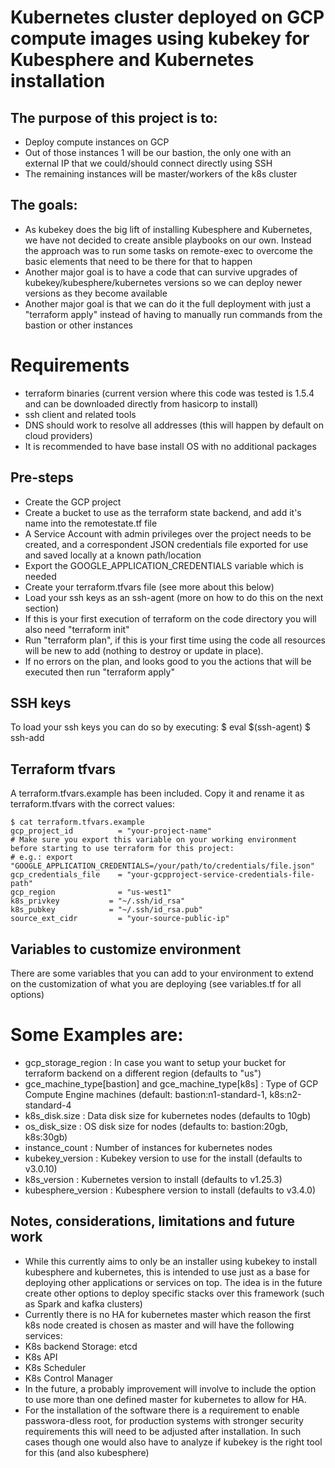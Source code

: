 # Kubernetes cluster deployed on GCP compute images using kubekey for Kubesphere and Kubernetes installation

## The purpose of this project is to:
- Deploy compute instances on GCP
- Out of those instances 1 will be our bastion, the only one with an external IP that we could/should connect directly using SSH
- The remaining instances will be master/workers of the k8s cluster

## The goals:
- As kubekey does the big lift of installing Kubesphere and Kubernetes, we have not decided to create ansible playbooks on our own. Instead the approach was to run some tasks on remote-exec to overcome the basic elements that need to be there for that to happen
- Another major goal is to have a code that can survive upgrades of kubekey/kubesphere/kubernetes versions so we can deploy newer versions as they become available
- Another major goal is that we can do it the full deployment with just a "terraform apply" instead of having to manually run commands from the bastion or other instances

# Requirements

* terraform binaries (current version where this code was tested is 1.5.4 and can be downloaded directly from hasicorp to install)
* ssh client and related tools
* DNS should work to resolve all addresses (this will happen by default on cloud providers)
* It is recommended to have base install OS with no additional packages

## Pre-steps

* Create the GCP project
* Create a bucket to use as the terraform state backend, and add it's name into the remotestate.tf file
* A Service Account with admin privileges over the project needs to be created, and a correspondent JSON credentials file exported for use and saved locally at a known path/location
* Export the GOOGLE_APPLICATION_CREDENTIALS variable which is needed
* Create your terraform.tfvars file (see more about this below)
* Load your ssh keys as an ssh-agent  (more on how to do this on the next section)
* If this is your first execution of terraform on the code directory you will also need "terraform init"
* Run "terraform plan", if this is your first time using the code all resources will be new to add (nothing to destroy or update in place).
* If no errors on the plan, and looks good to you the actions that will be executed then run "terraform apply"

## SSH keys

To load your ssh keys you can do so by executing:
$ eval $(ssh-agent)
$ ssh-add <priv-cert-filename>

## Terraform tfvars

A terraform.tfvars.example has been included. Copy it and rename it as terraform.tfvars with the correct values:

```
$ cat terraform.tfvars.example
gcp_project_id          = "your-project-name"
# Make sure you export this variable on your working environment before starting to use terraform for this project:
# e.g.: export "GOOGLE_APPLICATION_CREDENTIALS=/your/path/to/credentials/file.json"
gcp_credentials_file    = "your-gcpproject-service-credentials-file-path"
gcp_region              = "us-west1"
k8s_privkey           = "~/.ssh/id_rsa"
k8s_pubkey            = "~/.ssh/id_rsa.pub"
source_ext_cidr         = "your-source-public-ip"
```
## Variables to customize environment

There are some variables that you can add to your environment to extend on the customization of what you are deploying (see variables.tf for all options)

# Some Examples are:

* gcp_storage_region : In case you want to setup your bucket for terraform backend on a different region (defaults to "us")
* gce_machine_type[bastion] and gce_machine_type[k8s] : Type of GCP Compute Engine machines (default: bastion:n1-standard-1, k8s:n2-standard-4
* k8s_disk.size : Data disk size for kubernetes nodes (defaults to 10gb)
* os_disk_size : OS disk size for nodes (defaults to: bastion:20gb, k8s:30gb)
* instance_count : Number of instances for kubernetes nodes
* kubekey_version : Kubekey version to use for the install (defaults to v3.0.10)
* k8s_version : Kubernetes version to install (defaults to v1.25.3)
* kubesphere_version : Kubesphere version to install (defaults to v3.4.0)

## Notes, considerations, limitations and future work

* While this currently aims to only be an installer using kubekey to install kubesphere and kubernetes, this is intended to use just as a base for deploying other applications or services on top. The idea is in the future create other options to deploy specific stacks over this framework (such as Spark and kafka clusters)
* Currently there is no HA for kubernetes master which reason the first k8s node created is chosen as master and will have the following services:
 * K8s backend Storage: etcd
 * K8s API
 * K8s Scheduler
 * K8s Control Manager
* In the future, a probably improvement will involve to include the option to use more than one defined master for kubernetes to allow for HA.
* For the installation of the software there is a requirement to enable passwora-dless root, for production systems with stronger security requirements this will need to be adjusted after installation. In such cases though one would also have to analyze if kubekey is the right tool for this (and also kubesphere)

